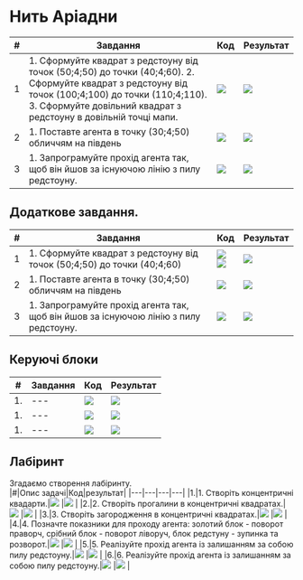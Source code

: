 # Нить Аріадни
|#|Завдання|Код|Результат|
|---|---|---|---|
|1|1. Сформуйте квадрат з редстоуну від точок (50;4;50) до точки (40;4;60). 2. Сформуйте квадрат з редстоуну від точок (100;4;100) до точки (110;4;110). 3. Сформуйте довільний квадрат з редстоуну в довільній точці мапи. |<img src = "img/thread01.png"> |<img src = "img/thread02.png">  |
|2|1. Поставте агента в точку (30;4;50) обличчям на південь|<img src = "img/thread04_2.png"> |<img src = "img/thread03.png">  |
|3|1. Запрограмуйте прохід агента так, щоб він йшов за існуючою лінію з пилу редстоуну.|<img src = "img/labirint14.png"> |<img src = "img/thread05.gif">  |
 

## Додаткове завдання.

|#|Завдання|Код|Результат|
|---|---|---|---|
|1|1. Сформуйте квадрат з редстоуну від точок (50;4;50) до точки (40;4;60)|<img src = "img/thread06.png"><br><img src = "img/thread07.png"> |<img src = "img/thread07_02.png">    |
|2|1. Поставте агента в точку (30;4;50) обличчям на південь|<img src = "img/thread04.png"> |<img src = "img/thread03.png">  |
|3|1. Запрограмуйте прохід агента так, щоб він йшов за існуючою лінію з пилу редстоуну.|<img src = "img/labirint14.png"> |<img src = "img/thread05.gif">  |


## Керуючі блоки
|#|Завдання|Код|Результат|
|---|---|---|---|
|1. |---|<img src = "img/thread08.png">|<img src = "img/thread09.png"> |
|1. |---|<img src = "img/thread10.png">|<img src = "img/thread11.gif"> |
|1. |---|<img src = "img/labirint14.png">|<img src = "img/thread11.gif"> |



 



## Лабіринт
Згадаємо створення лабіринту.  
|#|Опис задачі|Код|результат|
|---|---|---|---|
|1.|1. Створіть концентричні квадарти.|<img src = "img/labirint02.png">  |<img src = "img/labirint08.png">  |
|2.|2. Створіть прогалини в концентричні квадратах.|<img src = "img/labirint03.png">  |<img src = "img/labirint09.png">  |
|3.|3. Створіть загородження в концентричні квадратах.|<img src = "img/labirint04.png">  |<img src = "img/labirint10.png">  |
|4.|4. Позначте показники для проходу агента: золотий блок - поворот праворч, срібний блок - поворот ліворуч, блок редстуну - зупинка та розворот.|<img src = "img/labirint05.png">  |<img src = "img/labirint11.png">  |
|5.|5. Реалізуйте прохід агента із залишанням за собою пилу редстоуну.|<img src = "img/labirint06.png">  |<img src = "img/labirint12.gif">  |
|6.|6. Реалізуйте прохід агента із залишанням за собою пилу редстоуну.|<img src = "img/labirint14.png">  |<img src = "img/labirint13.gif">  |
